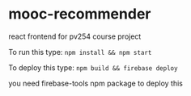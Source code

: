# mooc-recommender
react frontend for pv254 course project

To run this type:
`npm install && npm start`

To deploy this type:
`npm build && firebase deploy`

you need firebase-tools npm package to deploy this
